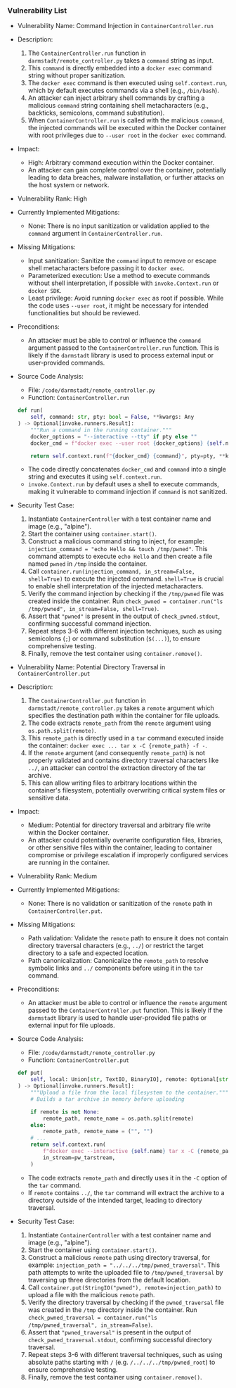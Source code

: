 ### Vulnerability List

- Vulnerability Name: Command Injection in `ContainerController.run`
- Description:
  1. The `ContainerController.run` function in `darmstadt/remote_controller.py` takes a `command` string as input.
  2. This `command` is directly embedded into a `docker exec` command string without proper sanitization.
  3. The `docker exec` command is then executed using `self.context.run`, which by default executes commands via a shell (e.g., `/bin/bash`).
  4. An attacker can inject arbitrary shell commands by crafting a malicious `command` string containing shell metacharacters (e.g., backticks, semicolons, command substitution).
  5. When `ContainerController.run` is called with the malicious `command`, the injected commands will be executed within the Docker container with root privileges due to `--user root` in the `docker exec` command.
- Impact:
  - High: Arbitrary command execution within the Docker container.
  - An attacker can gain complete control over the container, potentially leading to data breaches, malware installation, or further attacks on the host system or network.
- Vulnerability Rank: High
- Currently Implemented Mitigations:
  - None: There is no input sanitization or validation applied to the `command` argument in `ContainerController.run`.
- Missing Mitigations:
  - Input sanitization: Sanitize the `command` input to remove or escape shell metacharacters before passing it to `docker exec`.
  - Parameterized execution: Use a method to execute commands without shell interpretation, if possible with `invoke.Context.run` or `docker SDK`.
  - Least privilege: Avoid running `docker exec` as root if possible. While the code uses `--user root`, it might be necessary for intended functionalities but should be reviewed.
- Preconditions:
  - An attacker must be able to control or influence the `command` argument passed to the `ContainerController.run` function. This is likely if the `darmstadt` library is used to process external input or user-provided commands.
- Source Code Analysis:
  - File: `/code/darmstadt/remote_controller.py`
  - Function: `ContainerController.run`
  ```python
  def run(
      self, command: str, pty: bool = False, **kwargs: Any
  ) -> Optional[invoke.runners.Result]:
      """Run a command in the running container."""
      docker_options = "--interactive --tty" if pty else ""
      docker_cmd = f"docker exec --user root {docker_options} {self.name}"

      return self.context.run(f"{docker_cmd} {command}", pty=pty, **kwargs)
  ```
  - The code directly concatenates `docker_cmd` and `command` into a single string and executes it using `self.context.run`.
  - `invoke.Context.run` by default uses a shell to execute commands, making it vulnerable to command injection if `command` is not sanitized.
- Security Test Case:
  1. Instantiate `ContainerController` with a test container name and image (e.g., "alpine").
  2. Start the container using `container.start()`.
  3. Construct a malicious command string to inject, for example: `injection_command = "echo Hello && touch /tmp/pwned"`. This command attempts to execute `echo Hello` and then create a file named `pwned` in `/tmp` inside the container.
  4. Call `container.run(injection_command, in_stream=False, shell=True)` to execute the injected command. `shell=True` is crucial to enable shell interpretation of the injected metacharacters.
  5. Verify the command injection by checking if the `/tmp/pwned` file was created inside the container. Run `check_pwned = container.run("ls /tmp/pwned", in_stream=False, shell=True)`.
  6. Assert that `"pwned"` is present in the output of `check_pwned.stdout`, confirming successful command injection.
  7. Repeat steps 3-6 with different injection techniques, such as using semicolons (`;`) or command substitution (`$(...)`), to ensure comprehensive testing.
  8. Finally, remove the test container using `container.remove()`.

- Vulnerability Name: Potential Directory Traversal in `ContainerController.put`
- Description:
  1. The `ContainerController.put` function in `darmstadt/remote_controller.py` takes a `remote` argument which specifies the destination path within the container for file uploads.
  2. The code extracts `remote_path` from the `remote` argument using `os.path.split(remote)`.
  3. This `remote_path` is directly used in a `tar` command executed inside the container: `docker exec ... tar x -C {remote_path} -f -`.
  4. If the `remote` argument (and consequently `remote_path`) is not properly validated and contains directory traversal characters like `../`, an attacker can control the extraction directory of the tar archive.
  5. This can allow writing files to arbitrary locations within the container's filesystem, potentially overwriting critical system files or sensitive data.
- Impact:
  - Medium: Potential for directory traversal and arbitrary file write within the Docker container.
  - An attacker could potentially overwrite configuration files, libraries, or other sensitive files within the container, leading to container compromise or privilege escalation if improperly configured services are running in the container.
- Vulnerability Rank: Medium
- Currently Implemented Mitigations:
  - None: There is no validation or sanitization of the `remote` path in `ContainerController.put`.
- Missing Mitigations:
  - Path validation: Validate the `remote` path to ensure it does not contain directory traversal characters (e.g., `../`) or restrict the target directory to a safe and expected location.
  - Path canonicalization: Canonicalize the `remote_path` to resolve symbolic links and `../` components before using it in the `tar` command.
- Preconditions:
  - An attacker must be able to control or influence the `remote` argument passed to the `ContainerController.put` function. This is likely if the `darmstadt` library is used to handle user-provided file paths or external input for file uploads.
- Source Code Analysis:
  - File: `/code/darmstadt/remote_controller.py`
  - Function: `ContainerController.put`
  ```python
  def put(
      self, local: Union[str, TextIO, BinaryIO], remote: Optional[str] = None
  ) -> Optional[invoke.runners.Result]:
      """Upload a file from the local filesystem to the container."""
      # Builds a tar archive in memory before uploading

      if remote is not None:
          remote_path, remote_name = os.path.split(remote)
      else:
          remote_path, remote_name = ("", "")
      # ...
      return self.context.run(
          f"docker exec --interactive {self.name} tar x -C {remote_path} -f -",
          in_stream=pw_tarstream,
      )
  ```
  - The code extracts `remote_path` and directly uses it in the `-C` option of the `tar` command.
  - If `remote` contains `../`, the `tar` command will extract the archive to a directory outside of the intended target, leading to directory traversal.
- Security Test Case:
  1. Instantiate `ContainerController` with a test container name and image (e.g., "alpine").
  2. Start the container using `container.start()`.
  3. Construct a malicious `remote` path using directory traversal, for example: `injection_path = "../../../tmp/pwned_traversal"`. This path attempts to write the uploaded file to `/tmp/pwned_traversal` by traversing up three directories from the default location.
  4. Call `container.put(StringIO("pwned"), remote=injection_path)` to upload a file with the malicious `remote` path.
  5. Verify the directory traversal by checking if the `pwned_traversal` file was created in the `/tmp` directory inside the container. Run `check_pwned_traversal = container.run("ls /tmp/pwned_traversal", in_stream=False)`.
  6. Assert that `"pwned_traversal"` is present in the output of `check_pwned_traversal.stdout`, confirming successful directory traversal.
  7. Repeat steps 3-6 with different traversal techniques, such as using absolute paths starting with `/` (e.g. `/../../../tmp/pwned_root`) to ensure comprehensive testing.
  8. Finally, remove the test container using `container.remove()`.